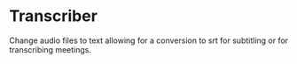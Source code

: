 # Transcriber

Change audio files to text allowing for a conversion to srt for subtitling or for transcribing meetings. 
